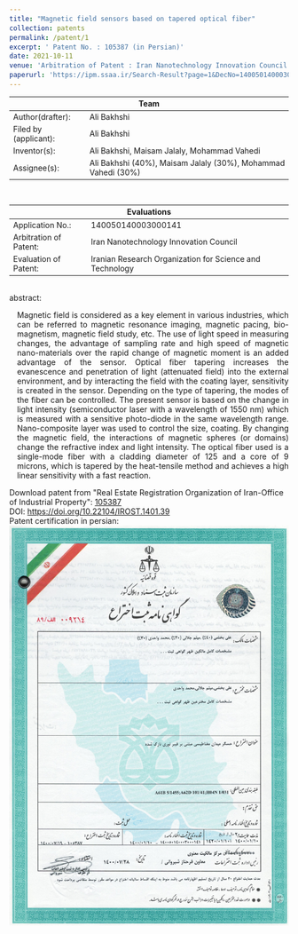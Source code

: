 ```yaml
---
title: "Magnetic field sensors based on tapered optical fiber"
collection: patents
permalink: /patent/1
excerpt: ' Patent No. : 105387 (in Persian)'
date: 2021-10-11
venue: 'Arbitration of Patent : Iran Nanotechnology Innovation Council'
paperurl: 'https://ipm.ssaa.ir/Search-Result?page=1&DecNo=140050140003000141&RN=105387'
---
```

<table>
  <tr>
    <th colspan="2" style="text-align:center; border-bottom-style:solid; border-bottom-width:0.1em;">Team</th>
  </tr>
  <tr>
    <td>Author(drafter):</td>
    <td>Ali Bakhshi</td>
  </tr>
  <tr>
    <td>Filed by (applicant):</td>
    <td>Ali Bakhshi</td>
  </tr>
  <tr>
    <td>Inventor(s):</td>
    <td>Ali Bakhshi, Maisam Jalaly, Mohammad Vahedi</td>
  </tr>
  <tr>
    <td>Assignee(s):</td>
    <td>Ali Bakhshi (40%), Maisam Jalaly (30%), Mohammad Vahedi (30%)</td>
  </tr>
</table>
<br>
<table>
  <tr>
    <th colspan="2" style="text-align:center; border-bottom-style:solid; border-bottom-width:0.1em;">Evaluations</th>
  </tr>
  <tr>
    <td>Application No.:</td>
    <td>140050140003000141</td>
  </tr>
  <tr>
    <td>Arbitration of Patent:</td>
    <td>Iran Nanotechnology Innovation Council</td>
  </tr>
  <tr>
    <td>Evaluation of Patent:</td>
    <td>Iranian Research Organization for Science and Technology</td>
  </tr>
</table>
<br>
abstract:<br>
<p align="justify" style="padding-left: 1em">Magnetic field is considered as a key element in various industries, which can be referred to magnetic resonance imaging, magnetic pacing, bio-magnetism,
magnetic field study, etc. The use of light speed in measuring changes, the advantage of sampling rate and high speed of magnetic nano-materials over 
the rapid change of magnetic moment is an added advantage of the sensor. Optical fiber tapering increases the evanescence and penetration of light 
(attenuated field) into the external environment, and by interacting the field with the coating layer, sensitivity is created in the sensor. 
Depending on the type of tapering, the modes of the fiber can be controlled. The present sensor is based on the change in light intensity 
(semiconductor laser with a wavelength of 1550 nm) which is measured with a sensitive photo-diode in the same wavelength range. 
Nano-composite layer was used to control the size, coating. By changing the magnetic field, the interactions of magnetic spheres (or domains) 
change the refractive index and light intensity. The optical fiber used is a single-mode fiber with a cladding diameter of 125 and a core of 9 microns, 
which is tapered by the heat-tensile method and achieves a high linear sensitivity with a fast reaction. <p>

Download patent from "Real Estate Registration Organization of Iran-Office of Industrial Property": <a href="https://ipm.ssaa.ir/Search-Result?page=1&DecNo=140050140003000141&RN=105387">105387</a><br>
  DOI: <a href="https://doi.org/10.22104/IROST.1401.39">https://doi.org/10.22104/IROST.1401.39</a><br>
Patent certification in persian: 
 <img src="/files/patents/patentCert105387.jpg" alt="Certification of Magnetic field sensors based on tapered optical fiber">
